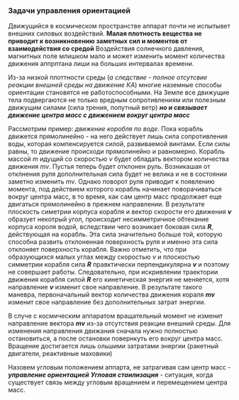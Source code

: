 
### Задачи управления ориентацией

Движущийся в космическом пространстве аппарат почти не испытывет внешних силовых воздействий.
**Малая плотность вещества не приводит к возникновению заметных сил и моментов от взаимодействия со средой**
Воздействия солнечного давления, магнитных поле млишком мало и может изменить момент количества движения аппрптана лиши на больших интервалах времени.

Из-за низкой плоттности среды (*а следствие - полное отсутсвие реакции внешней среды на движение КА*) многие наземные способы ориентации становятся не работоспособными.
На Земле все движущие тела подвергаются не только вредным сопротивлениям или полезным движущим силами (сила трения, попутный ветр) ***но и связывает движение центра масс с движением вокруг центра масс***

Рассмотрим пример: *движение коробля по воде*. Пока корабль движется прямолинейно - на него действует лишь сила сопротивления воды, которая компенсируется силой, развиваемой винтами. Если силы равны, то движение происходи прямолинейно и равномерно.
Корабль массой *m* идущий со скоростью *v* будет обладать вектором количества движения *mv*. Пустья теперь будет отклонен руль. Возникашая от отклнения руля дополнительная сила будет не велика и не в состоянии заметно изменить *mv*. Однако поворот руля приводит к появлению момента, под действием которого корабль начинает поворачиваться вокруг центра масс, в то время, как сам центр масс продолжает еще двигаться прямолинейно в прежнем направлении. В результате плоскость симетрии корпуса корабля и вектор скорости его движения ***v*** образует некотрый угол, происходит несимметричное обтекание корпуса короля водой, вследствии чего возникает боковая сила ***R***, действующая на корабль. Эта сила значительно больше той, которую способна развить отклоненная поверхность руля и именно эта сила отклоняет поверхность корабля. Важно отметить, что при образующихся малых углах между скоростью *v* и плоскостью симметрии корабля сила ***R*** правктически перпендикулярна ***v*** и поэтому не совершает работы.
Следовательно, при искривлении траектории движения корабля силой ***R*** его кинетическая энергия не меняется, хотя направление ***v*** изменит свое направление.
В результате такого маневра, первоначальный вектор количества движения кораля ***mv*** изменит свое направление без дополнительных затрат энергии.

В случе с космическим аппаратом вращательный момент не изменит направление вектора ***mv*** из-за отсутствия реакции внешний среды.
Для изменения направления движания сначала нужно полностью остановиться, а после остановки повернкуть его вокруг центра масс. Вращение достигается лишь ольшими затратами энергии (ракетный двигатели, реактивные маховики)

Назовем угловым положением аппарта, не затрагивая сам центр масс - ***управление ориентацией***
***Угловая стаилизация*** - ситуация, когда существует связь между угловым вращением и перемещением центра масс.




